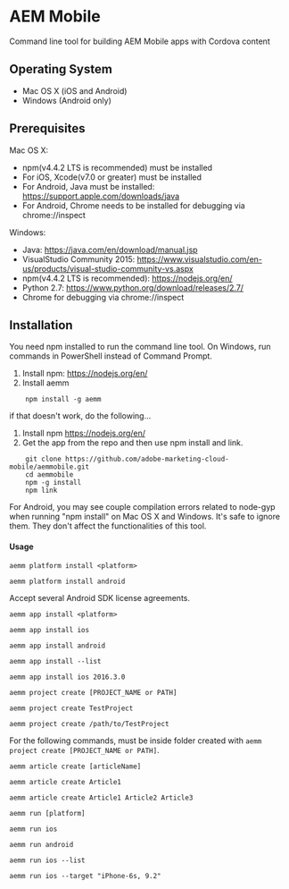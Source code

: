# AEM Mobile

Command line tool for building AEM Mobile apps with Cordova content

## Operating System
* Mac OS X (iOS and Android)
* Windows (Android only)

## Prerequisites
Mac OS X:
* npm(v4.4.2 LTS is recommended) must be installed
* For iOS, Xcode(v7.0 or greater) must be installed
* For Android, Java must be installed:
  https://support.apple.com/downloads/java
* For Android, Chrome needs to be installed for debugging via chrome://inspect

Windows:
* Java:
  https://java.com/en/download/manual.jsp
* VisualStudio Community 2015:
  https://www.visualstudio.com/en-us/products/visual-studio-community-vs.aspx
* npm(v4.4.2 LTS is recommended):
  https://nodejs.org/en/
* Python 2.7:
  https://www.python.org/download/releases/2.7/
* Chrome for debugging via chrome://inspect

## Installation
You need npm installed to run the command line tool. On Windows, run commands in PowerShell instead of Command Prompt.

1.  Install npm:
    https://nodejs.org/en/
2.  Install aemm
	
~~~~
	npm install -g aemm
~~~~
	
if that doesn't work, do the following...

1.  Install npm
    https://nodejs.org/en/
2.  Get the app from the repo and then use npm install and link.

~~~~
	git clone https://github.com/adobe-marketing-cloud-mobile/aemmobile.git
	cd aemmobile
	npm -g install
	npm link
~~~~

For Android, you may see couple compilation errors related to node-gyp when running "npm install" on Mac OS X and Windows.
It's safe to ignore them. They don't affect the functionalities of this tool.

#### Usage

`aemm platform install <platform>`

    aemm platform install android
 
Accept several Android SDK license agreements.
 
`aemm app install <platform>`

	aemm app install ios

	aemm app install android
	
	aemm app install --list
	
	aemm app install ios 2016.3.0

`aemm project create [PROJECT_NAME or PATH]`

	aemm project create TestProject
	
	aemm project create /path/to/TestProject

For the following commands, must be inside folder created with `aemm project create [PROJECT_NAME or PATH]`.  

`aemm article create [articleName]`

	aemm article create Article1
	
	aemm article create Article1 Article2 Article3

`aemm run [platform]`

	aemm run ios
	
	aemm run android
	
	aemm run ios --list
	
	aemm run ios --target "iPhone-6s, 9.2"
